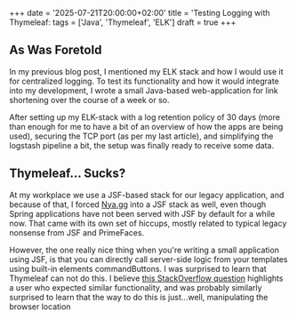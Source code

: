 +++
date = '2025-07-21T20:00:00+02:00'
title = 'Testing Logging with Thymeleaf: 
tags = ['Java', 'Thymeleaf', 'ELK']
draft = true
+++

## As Was Foretold
In my previous blog post, I mentioned my ELK stack and how I would use it for centralized logging. To test its functionality and how it would integrate into my development, I wrote a small Java-based web-application for link shortening over the course of a week or so. 

After setting up my ELK-stack with a log retention policy of 30 days (more than enough for me to have a bit of an overview of how the apps are being used), securing the TCP port (as per my last article), and simplifying the logstash pipeline a bit, the setup was finally ready to receive some data.

## Thymeleaf... Sucks?
At my workplace we use a JSF-based stack for our legacy application, and because of that, I forced [Nya.gg](https://nya.gg) into a JSF stack as well, even though Spring applications have not been served with JSF by default for a while now. That came with its own set of hiccups, mostly related to typical legacy nonsense from JSF and PrimeFaces. 

However, the one really nice thing when you're writing a small application using JSF, is that you can directly call server-side logic from your templates using built-in elements commandButtons. I was surprised to learn that Thymeleaf can not do this. I believe [this StackOverflow question](https://stackoverflow.com/questions/58070607/how-to-set-a-button-onclick-event-and-link-to-thymeleaf-controller) highlights a user who expected similar functionality, and was probably similarly surprised to learn that the way to do this is just...well, manipulating the browser location 